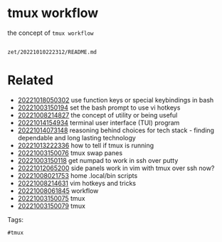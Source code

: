 # tmux workflow

the concept of `tmux workflow`

```
```

` zet/20221010222312/README.md `

# Related

- [20221018050302](/zet/20221018050302/README.md) use function keys or special keybindings in bash
- [20221003150194](/zet/20221003150194/README.md) set the bash prompt to use vi hotkeys
- [20221008214827](/zet/20221008214827/README.md) the concept of utility or being useful
- [20221014154934](/zet/20221014154934/README.md) terminal user interface (TUI) program
- [20221014073148](/zet/20221014073148/README.md) reasoning behind choices for tech stack - finding dependable and long lasting technology
- [20221013222336](/zet/20221013222336/README.md) how to tell if tmux is running
- [20221003150076](/zet/20221003150076/README.md) tmux swap panes
- [20221003150118](/zet/20221003150118/README.md) get numpad to work in ssh over putty
- [20221012065200](/zet/20221012065200/README.md) side panels work in vim with tmux over ssh now?
- [20221008021753](/zet/20221008021753/README.md) home .local/bin scripts
- [20221008214631](/zet/20221008214631/README.md) vim hotkeys and tricks
- [20221008061845](/zet/20221008061845/README.md) workflow
- [20221003150075](/zet/20221003150075/README.md) tmux
- [20221003150079](/zet/20221003150079/README.md) tmux

Tags:

    #tmux
